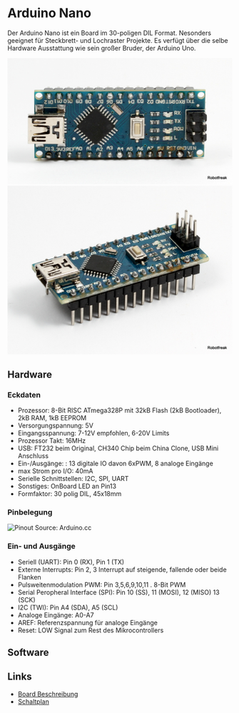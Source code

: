 # Arduino Nano

Der Arduino Nano ist ein Board im 30-poligen DIL Format. Nesonders geeignet für Steckbrett- und Lochraster Projekte. Es verfügt über die selbe Hardware Ausstattung wie sein großer Bruder, der Arduino Uno. 

![TopView](../images/ArduinoNano_TopView.jpg)
![SideView](../images/ArduinoNano_SideView.jpg)

## Hardware

### Eckdaten 

* Prozessor: 8-Bit RISC ATmega328P mit 32kB Flash (2kB Bootloader), 2kB RAM, 1kB EEPROM
* Versorgungspannung: 5V
* Eingangsspannung: 7-12V empfohlen, 6-20V Limits
* Prozessor Takt: 16MHz
* USB: FT232 beim Original, CH340 Chip beim China Clone, USB Mini Anschluss
* Ein-/Ausgänge: : 13 digitale IO davon 6xPWM, 8 analoge Eingänge
* max Strom pro I/O: 40mA
* Serielle Schnittstellen: I2C, SPI, UART
* Sonstiges: OnBoard LED an Pin13 
* Formfaktor: 30 polig DIL, 45x18mm

### Pinbelegung

![Pinout](../images/Atmega168PinMap2.jpg) Source: Arduino.cc

### Ein- und Ausgänge

* Seriell (UART): Pin 0 (RX), Pin 1 (TX)
* Externe Interrupts: Pin 2, 3 Interrupt auf steigende, fallende oder beide Flanken
* Pulsweitenmodulation PWM: Pin 3,5,6,9,10,11 . 8-Bit PWM 
* Serial Peropheral Interface (SPI): Pin 10 (SS), 11 (MOSI), 12 (MISO) 13 (SCK)
* I2C (TWI): Pin A4 (SDA), A5 (SCL)
* Analoge Eingänge: A0-A7
* AREF: Referenzspannung für analoge Eingänge
* Reset: LOW Signal zum Rest des Mikrocontrollers


## Software

## Links

* [Board Beschreibung](https://www.arduino.cc/en/Main/ArduinoBoardNano)
* [Schaltplan](http://download.arduino.org/products/NANO/Arduino%20Nano-Rev3.2-SCH.pdf)






